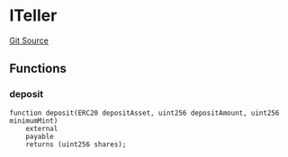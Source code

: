# ITeller
[Git Source](https://github.com/bob-collective/bob/blob/master/src/gateway/strategy/HybridBTCStrategy.sol)


## Functions
### deposit


```solidity
function deposit(ERC20 depositAsset, uint256 depositAmount, uint256 minimumMint)
    external
    payable
    returns (uint256 shares);
```

